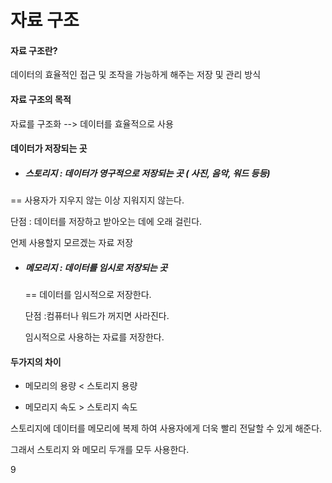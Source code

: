 # 자료 구조

#### 자료 구조란?

데이터의 효율적인 접근 및 조작을 가능하게 해주는 저장 및 관리 방식

#### 자료 구조의 목적

자료를 구조화 --> 데이터를 효율적으로 사용

#### 데이터가 저장되는 곳

+ ##### 스토리지 : 데이터가 영구적으로 저장되는 곳 ( 사진, 음악, 워드 등등)

== 사용자가 지우지 않는 이상 지워지지 않는다.

단점 : 데이터를 저장하고 받아오는 데에 오래 걸린다.

언제 사용할지 모르겠는 자료 저장



+ ##### 메모리지 : 데이터를 임시로 저장되는 곳

  == 데이터를 임시적으로 저장한다. 

  단점 :컴퓨터나 워드가 꺼지면 사라진다.

  임시적으로 사용하는 자료를 저장한다.



####  두가지의 차이

+ 메모리의 용량 < 스토리지 용량

+ 메모리지 속도 > 스토리지 속도



스토리지에 데이터를 메모리에 복제 하여 사용자에게 더욱 빨리 전달할 수 있게 해준다.

그래서 스토리지 와 메모리 두개를 모두 사용한다.

9




